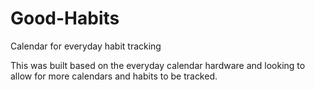 # Good-Habits
Calendar for everyday habit tracking

This was built based on the everyday calendar hardware and looking to allow for more calendars and habits to be tracked.

